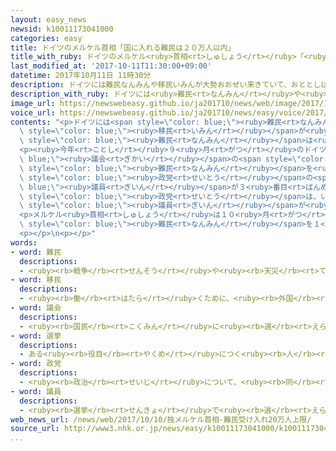 ```yaml
---
layout: easy_news
newsid: k10011173041000
categories: easy
title: ドイツのメルケル首相「国に入れる難民は２０万人以内」
title_with_ruby: ドイツのメルケル<ruby>首相<rt>しゅしょう</rt></ruby>「<ruby>国<rt>くに</rt></ruby>に<ruby>入<rt>い</rt></ruby>れる<ruby>難民<rt>なんみん</rt></ruby>は２０<ruby>万<rt>まん</rt></ruby><ruby>人<rt>にん</rt></ruby><ruby>以内<rt>いない</rt></ruby>」
last_modified_at: '2017-10-11T11:30:00+09:00'
datetime: 2017年10月11日 11時30分
description: ドイツには難民なんみんや移民いみんが大勢おおぜい来きていて、おととしは８９万まん人にん、去年きょねんは２８万まん人にんが来きました。
description_with_ruby: ドイツには<ruby>難民<rt>なんみん</rt></ruby>や<ruby>移民<rt>いみん</rt></ruby>が<ruby>大勢<rt>おおぜい</rt></ruby><ruby>来<rt>き</rt></ruby>ていて、おととしは８９<ruby>万<rt>まん</rt></ruby><ruby>人<rt>にん</rt></ruby>、<ruby>去年<rt>きょねん</rt></ruby>は２８<ruby>万<rt>まん</rt></ruby><ruby>人<rt>にん</rt></ruby>が<ruby>来<rt>き</rt></ruby>ました。
image_url: https://newswebeasy.github.io/ja201710/news/web/image/2017/10/11/k10011173041000.jpg
voice_url: https://newswebeasy.github.io/ja201710/news/easy/voice/2017/10/11/k10011173041000.mp3
contents: "<p>ドイツには<span style=\"color: blue;\"><ruby>難民<rt>なんみん</rt></ruby></span>や<span\
  \ style=\"color: blue;\"><ruby>移民<rt>いみん</rt></ruby></span>が<ruby>大勢<rt>おおぜい</rt></ruby><ruby>来<rt>き</rt></ruby>ていて、おととしは８９<ruby>万<rt>まん</rt></ruby><ruby>人<rt>にん</rt></ruby>、<ruby>去年<rt>きょねん</rt></ruby>は２８<ruby>万<rt>まん</rt></ruby><ruby>人<rt>にん</rt></ruby>が<ruby>来<rt>き</rt></ruby>ました。メルケル<ruby>首相<rt>しゅしょう</rt></ruby>は、ドイツに<ruby>来<rt>き</rt></ruby>た<span\
  \ style=\"color: blue;\"><ruby>難民<rt>なんみん</rt></ruby></span>は<ruby>国<rt>くに</rt></ruby>に<ruby>入<rt>い</rt></ruby>れようと<ruby>言<rt>い</rt></ruby>ってきました。</p>\n\
  <p><ruby>今年<rt>ことし</rt></ruby>９<ruby>月<rt>がつ</rt></ruby>のドイツの<span style=\"color:\
  \ blue;\"><ruby>議会<rt>ぎかい</rt></ruby></span>の<span style=\"color: blue;\"><ruby>選挙<rt>せんきょ</rt></ruby></span>で、<span\
  \ style=\"color: blue;\"><ruby>難民<rt>なんみん</rt></ruby></span>を<ruby>国<rt>くに</rt></ruby>に<ruby>入<rt>い</rt></ruby>れることに<ruby>反対<rt>はんたい</rt></ruby>している<span\
  \ style=\"color: blue;\"><ruby>政党<rt>せいとう</rt></ruby></span>の<span style=\"color:\
  \ blue;\"><ruby>議員<rt>ぎいん</rt></ruby></span>が３<ruby>番目<rt>ばんめ</rt></ruby>に<ruby>多<rt>おお</rt></ruby>く<ruby>選<rt>えら</rt></ruby>ばれました。メルケル<ruby>首相<rt>しゅしょう</rt></ruby>の<span\
  \ style=\"color: blue;\"><ruby>政党<rt>せいとう</rt></ruby></span>は、いちばん<ruby>多<rt>おお</rt></ruby>くの<span\
  \ style=\"color: blue;\"><ruby>議員<rt>ぎいん</rt></ruby></span>が<ruby>選<rt>えら</rt></ruby>ばれましたが、<ruby>前<rt>まえ</rt></ruby>より<ruby>少<rt>すく</rt></ruby>なくなりました。</p>\n\
  <p>メルケル<ruby>首相<rt>しゅしょう</rt></ruby>は１０<ruby>月<rt>がつ</rt></ruby><ruby>９日<rt>ここのか</rt></ruby>、<ruby>今<rt>いま</rt></ruby>までの<ruby>考<rt>かんが</rt></ruby>え<ruby>方<rt>かた</rt></ruby>を<ruby>変<rt>か</rt></ruby>えて「これからは<ruby>国<rt>くに</rt></ruby>に<ruby>入<rt>い</rt></ruby>れる<span\
  \ style=\"color: blue;\"><ruby>難民<rt>なんみん</rt></ruby></span>を１<ruby>年<rt>ねん</rt></ruby>に２０<ruby>万<rt>まん</rt></ruby><ruby>人<rt>にん</rt></ruby><ruby>以内<rt>いない</rt></ruby>にします」と<ruby>言<rt>い</rt></ruby>いました。</p>\n\
  <p></p>\n<p></p>"
words:
- word: 難民
  descriptions:
  - <ruby><rb>戦争</rb><rt>せんそう</rt></ruby>や<ruby><rb>天災</rb><rt>てんさい</rt></ruby>のために、<ruby><rb>家</rb><rt>いえ</rt></ruby>を<ruby><rb>失</rb><rt>うしな</rt></ruby>い、よその<ruby><rb>土地</rb><rt>とち</rt></ruby>へにげてきた<ruby><rb>人々</rb><rt>ひとびと</rt></ruby>。
- word: 移民
  descriptions:
  - <ruby><rb>働</rb><rt>はたら</rt></ruby>くために、<ruby><rb>外国</rb><rt>がいこく</rt></ruby>に<ruby><rb>移</rb><rt>うつ</rt></ruby>り<ruby><rb>住</rb><rt>す</rt></ruby>むこと。また、その<ruby><rb>人</rb><rt>ひと</rt></ruby>。
- word: 議会
  descriptions:
  - <ruby><rb>国民</rb><rt>こくみん</rt></ruby>に<ruby><rb>選</rb><rt>えら</rt></ruby>ばれた<ruby><rb>議員</rb><rt>ぎいん</rt></ruby>が<ruby><rb>集</rb><rt>あつ</rt></ruby>まって、<ruby><rb>国</rb><rt>くに</rt></ruby>や<ruby><rb>地方</rb><rt>ちほう</rt></ruby>の<ruby><rb>政治</rb><rt>せいじ</rt></ruby>について<ruby><rb>話</rb><rt>はな</rt></ruby>し<ruby><rb>合</rb><rt>あ</rt></ruby>い、<ruby><rb>取</rb><rt>と</rt></ruby>り<ruby><rb>決</rb><rt>き</rt></ruby>めをする<ruby><rb>所</rb><rt>ところ</rt></ruby>。<ruby><rb>国</rb><rt>くに</rt></ruby>の<ruby><rb>議会</rb><rt>ぎかい</rt></ruby>の<ruby><rb>国会</rb><rt>こっかい</rt></ruby>と、<ruby><rb>都道府県</rb><rt>とどうふけん</rt></ruby>などの<ruby><rb>地方議会</rb><rt>ちほうぎかい</rt></ruby>とがある。
- word: 選挙
  descriptions:
  - ある<ruby><rb>役目</rb><rt>やくめ</rt></ruby>につく<ruby><rb>人</rb><rt>ひと</rt></ruby>を、<ruby><rb>大勢</rb><rt>おおぜい</rt></ruby>の<ruby><rb>中</rb><rt>なか</rt></ruby>から<ruby><rb>選</rb><rt>えら</rt></ruby>ぶこと。
- word: 政党
  descriptions:
  - <ruby><rb>政治</rb><rt>せいじ</rt></ruby>について、<ruby><rb>同</rb><rt>おな</rt></ruby>じ<ruby><rb>考</rb><rt>かんが</rt></ruby>えを<ruby><rb>持</rb><rt>も</rt></ruby>つ<ruby><rb>人</rb><rt>ひと</rt></ruby>たちが<ruby><rb>集</rb><rt>あつ</rt></ruby>まって<ruby><rb>作</rb><rt>つく</rt></ruby>った<ruby><rb>団体</rb><rt>だんたい</rt></ruby>。
- word: 議員
  descriptions:
  - <ruby><rb>選挙</rb><rt>せんきょ</rt></ruby>で<ruby><rb>選</rb><rt>えら</rt></ruby>ばれ、<ruby><rb>国会</rb><rt>こっかい</rt></ruby>や<ruby><rb>地方</rb><rt>ちほう</rt></ruby>の<ruby><rb>議会</rb><rt>ぎかい</rt></ruby>で、<ruby><rb>政治</rb><rt>せいじ</rt></ruby>に<ruby><rb>関</rb><rt>かん</rt></ruby>することをいろいろ<ruby><rb>相談</rb><rt>そうだん</rt></ruby>する<ruby><rb>人</rb><rt>ひと</rt></ruby>。<ruby><rb>国会議員</rb><rt>こっかいぎいん</rt></ruby>・<ruby><rb>県議会議員</rb><rt>けんぎかいぎいん</rt></ruby>など。
web_news_url: /news/web/2017/10/10/独メルケル首相-難民受け入れ20万人上限/
source_url: http://www3.nhk.or.jp/news/easy/k10011173041000/k10011173041000.html
...
```

